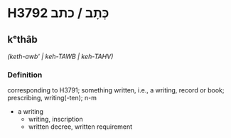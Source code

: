# H3792 כְּתָב / כתב

## kᵉthâb

_(keth-awb' | keh-TAWB | keh-TAHV)_

### Definition

corresponding to H3791; something written, i.e., a writing, record or book; prescribing, writing(-ten); n-m

- a writing
  - writing, inscription
  - written decree, written requirement
